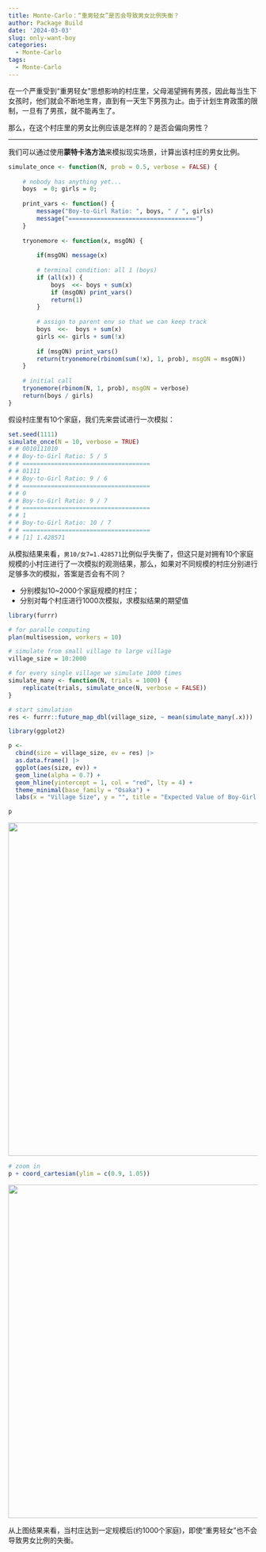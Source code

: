 ```yaml
---
title: Monte-Carlo：“重男轻女”是否会导致男女比例失衡？
author: Package Build
date: '2024-03-03'
slug: only-want-boy
categories:
  - Monte-Carlo
tags:
  - Monte-Carlo
---
```


在一个严重受到“重男轻女”思想影响的村庄里，父母渴望拥有男孩，因此每当生下女孩时，他们就会不断地生育，直到有一天生下男孩为止。由于计划生育政策的限制，一旦有了男孩，就不能再生了。

那么，在这个村庄里的男女比例应该是怎样的？是否会偏向男性？

---

我们可以通过使用**蒙特卡洛方法**来模拟现实场景，计算出该村庄的男女比例。


```r
simulate_once <- function(N, prob = 0.5, verbose = FALSE) {
    
    # nobody has anything yet...
    boys  = 0; girls = 0;
    
    print_vars <- function() {
        message("Boy-to-Girl Ratio: ", boys, " / ", girls)
        message("====================================")
    }
    
    tryonemore <- function(x, msgON) {
        
        if(msgON) message(x)
        
        # terminal condition: all 1 (boys)
        if (all(x)) {
            boys  <<- boys + sum(x)
            if (msgON) print_vars()
            return(1)
        }
        
        # assign to parent env so that we can keep track
        boys  <<-  boys + sum(x)
        girls <<- girls + sum(!x)
        
        if (msgON) print_vars()
        return(tryonemore(rbinom(sum(!x), 1, prob), msgON = msgON))
    }
    
    # initial call
    tryonemore(rbinom(N, 1, prob), msgON = verbose)
    return(boys / girls)
}
```

假设村庄里有10个家庭，我们先来尝试进行一次模拟：

```r
set.seed(1111)
simulate_once(N = 10, verbose = TRUE)
# # 0010111010
# # Boy-to-Girl Ratio: 5 / 5
# # ====================================
# # 01111
# # Boy-to-Girl Ratio: 9 / 6
# # ====================================
# # 0
# # Boy-to-Girl Ratio: 9 / 7
# # ====================================
# # 1
# # Boy-to-Girl Ratio: 10 / 7
# # ====================================
# # [1] 1.428571
```
从模拟结果来看，`男10/女7=1.428571`比例似乎失衡了，但这只是对拥有10个家庭规模的小村庄进行了一次模拟的观测结果，那么，如果对不同规模的村庄分别进行足够多次的模拟，答案是否会有不同？  

- 分别模拟10~2000个家庭规模的村庄；
- 分别对每个村庄进行1000次模拟，求模拟结果的期望值


```r
library(furrr)

# for paralle computing
plan(multisession, workers = 10)

# simulate from small village to large village
village_size = 10:2000

# for every single village we simulate 1000 times
simulate_many <- function(N, trials = 1000) {
    replicate(trials, simulate_once(N, verbose = FALSE))
}

# start simulation
res <- furrr::future_map_dbl(village_size, ~ mean(simulate_many(.x)))
```


```r
library(ggplot2)

p <- 
  cbind(size = village_size, ev = res) |>
  as.data.frame() |>
  ggplot(aes(size, ev)) + 
  geom_line(alpha = 0.7) + 
  geom_hline(yintercept = 1, col = "red", lty = 4) +
  theme_minimal(base_family = "Osaka") + 
  labs(x = "Village Size", y = "", title = "Expected Value of Boy-Girl Ratio")

p
```

<img src="{{< blogdown/postref >}}index.en_files/figure-html/unnamed-chunk-4-1.png" width="672" />

```r
# zoom in
p + coord_cartesian(ylim = c(0.9, 1.05))
```

<img src="{{< blogdown/postref >}}index.en_files/figure-html/unnamed-chunk-5-1.png" width="672" />

从上图结果来看，当村庄达到一定规模后(约1000个家庭)，即使“重男轻女”也不会导致男女比例的失衡。


